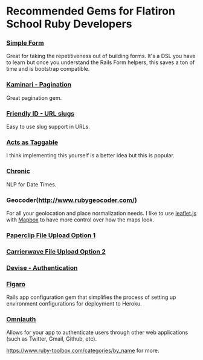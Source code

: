 # Recommended Gems for Flatiron School Ruby Developers

### [Simple Form](https://github.com/plataformatec/simple_form)

Great for taking the repetitiveness out of building forms. It's a DSL you have to learn but once you understand the Rails Form helpers, this saves a ton of time and is bootstrap compatible.

### [Kaminari - Pagination](https://github.com/amatsuda/kaminari)

Great pagination gem.

### [Friendly ID - URL slugs](https://github.com/norman/friendly_id)

Easy to use slug support in URLs.

### [Acts as Taggable](https://github.com/mbleigh/acts-as-taggable-on)

I think implementing this yourself is a better idea but this is popular.

### [Chronic](https://github.com/mojombo/chronic)

NLP for Date Times.

### Geocoder(http://www.rubygeocoder.com/)

For all your geolocation and place normalization needs. I like to use [leaflet.js](http://leafletjs.com/) with [Mapbox](https://www.mapbox.com/) to have more control over how the maps look.

### [Paperclip File Upload Option 1](https://github.com/thoughtbot/paperclip)

### [Carrierwave File Upload Option 2](https://github.com/carrierwaveuploader/carrierwave)

### [Devise - Authentication](https://github.com/plataformatec/devise)

### [Figaro](https://github.com/laserlemon/figaro)

Rails app configuration gem that simplifies the process of setting up environment configurations for deployment to Heroku.

### [Omniauth](http://intridea.github.io/omniauth/)

Allows for your app to authenticate users through other web applications (such as Twitter, Gmail, Github, etc).

https://www.ruby-toolbox.com/categories/by_name for more.
